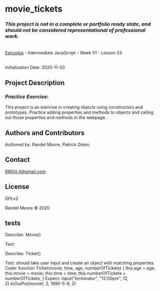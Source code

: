 # movie_tickets
### _This project is not in a complete or portfolio ready state, and should not be considered representational of professional work._<br><br>
[Epicodus](https://www.epicodus.com/) - Intermediate JavaScript - Week 01 - Lesson 23<br><br>

Initialization Date: 2020-11-03
## Project Description
### _Practice Exercise:_<br>
This project is an exercise in creating objects using constructors and prototypes. Practice adding properties and methods to objects and calling out those properties and methods in the webpage.

## Authors and Contributors
Authored by: Randel Moore, Patrick Osten.

## Contact
RMGit.it@gmail.com

## License

GPLv3

Randel Moore © 2020

## tests

Describe: Movie()

Test:  

Describe: Ticket()

Test: should take user input and create an object with matching properties
Code: function Ticket(movie, time, age, numberOfTickets) {
  this.age = age;
  this.movie = movie;
  this.time = time;
  this.numberOfTickets = numberOfTickets;
}
Expect: input("terminator", "12:00pm", 12, 2).toOutPut(movie1, 2, 1990-5-9, 2) 
